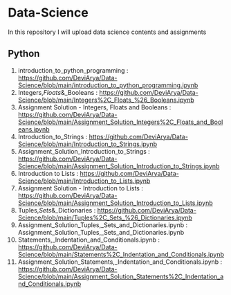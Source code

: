 # Data-Science
In this repository I will upload data science contents and assignments

## Python

1. introduction_to_python_programming : https://github.com/DeviArya/Data-Science/blob/main/introduction_to_python_programming.ipynb
2. Integers,_Floats_&_Booleans : https://github.com/DeviArya/Data-Science/blob/main/Integers%2C_Floats_%26_Booleans.ipynb
3. Assignment Solution - Integers, Floats and Booleans : https://github.com/DeviArya/Data-Science/blob/main/Assignment_Solution_Integers%2C_Floats_and_Booleans.ipynb
4. Introduction_to_Strings : https://github.com/DeviArya/Data-Science/blob/main/Introduction_to_Strings.ipynb
5. Assignment_Solution_Introduction_to_Strings : https://github.com/DeviArya/Data-Science/blob/main/Assignment_Solution_Introduction_to_Strings.ipynb
6. Introduction to Lists : https://github.com/DeviArya/Data-Science/blob/main/Introduction_to_Lists.ipynb
7. Assignment Solution - Introduction to Lists : https://github.com/DeviArya/Data-Science/blob/main/Assignment_Solution_Introduction_to_Lists.ipynb
8. Tuples,_Sets_&_Dictionaries : https://github.com/DeviArya/Data-Science/blob/main/Tuples%2C_Sets_%26_Dictionaries.ipynb
9. Assignment_Solution_Tuples,_Sets_and_Dictionaries.ipynb : Assignment_Solution_Tuples,_Sets_and_Dictionaries.ipynb
10. Statements,_Indentation_and_Conditionals.ipynb : https://github.com/DeviArya/Data-Science/blob/main/Statements%2C_Indentation_and_Conditionals.ipynb
11. Assignment_Solution_Statements,_Indentation_and_Conditionals.ipynb : https://github.com/DeviArya/Data-Science/blob/main/Assignment_Solution_Statements%2C_Indentation_and_Conditionals.ipynb

